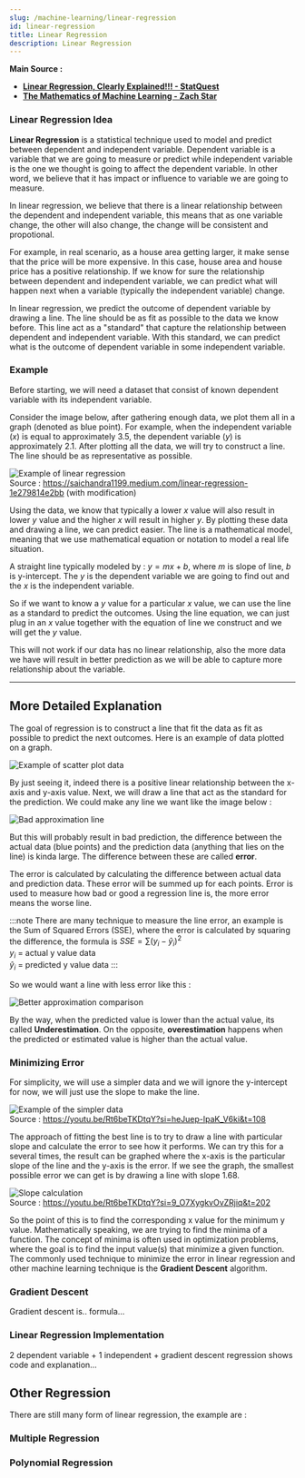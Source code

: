 ```yaml
---
slug: /machine-learning/linear-regression
id: linear-regression
title: Linear Regression
description: Linear Regression
---
```


**Main Source :**

- **[Linear Regression, Clearly Explained!!! - StatQuest](https://youtu.be/nk2CQITm_eo?si=spLY7V3w-fqSbVzc)**
- **[The Mathematics of Machine Learning - Zach Star](https://youtu.be/Rt6beTKDtqY?si=2f4Rge2IA_uRCd_1)**

### Linear Regression Idea

**Linear Regression** is a statistical technique used to model and predict between dependent and independent variable. Dependent variable is a variable that we are going to measure or predict while independent variable is the one we thought is going to affect the dependent variable. In other word, we believe that it has impact or influence to variable we are going to measure.

In linear regression, we believe that there is a linear relationship between the dependent and independent variable, this means that as one variable change, the other will also change, the change will be consistent and propotional.

For example, in real scenario, as a house area getting larger, it make sense that the price will be more expensive. In this case, house area and house price has a positive relationship. If we know for sure the relationship between dependent and independent variable, we can predict what will happen next when a variable (typically the independent variable) change.

In linear regression, we predict the outcome of dependent variable by drawing a line. The line should be as fit as possible to the data we know before. This line act as a "standard" that capture the relationship between dependent and independent variable. With this standard, we can predict what is the outcome of dependent variable in some independent variable.

### Example

Before starting, we will need a dataset that consist of known dependent variable with its independent variable.

Consider the image below, after gathering enough data, we plot them all in a graph (denoted as blue point). For example, when the independent variable ($x$) is equal to approximately 3.5, the dependent variable ($y$) is approximately 2.1. After plotting all the data, we will try to construct a line. The line should be as representative as possible.

![Example of linear regression](./linear-regression-example.png)  
Source : https://saichandra1199.medium.com/linear-regression-1e279814e2bb (with modification)

Using the data, we know that typically a lower $x$ value will also result in lower $y$ value and the higher $x$ will result in higher $y$. By plotting these data and drawing a line, we can predict easier. The line is a mathematical model, meaning that we use mathematical equation or notation to model a real life situation.

A straight line typically modeled by : $y = mx + b$, where $m$ is slope of line, $b$ is y-intercept. The $y$ is the dependent variable we are going to find out and the $x$ is the independent variable.

So if we want to know a $y$ value for a particular $x$ value, we can use the line as a standard to predict the outcomes. Using the line equation, we can just plug in an $x$ value together with the equation of line we construct and we will get the $y$ value.

This will not work if our data has no linear relationship, also the more data we have will result in better prediction as we will be able to capture more relationship about the variable.

---

## More Detailed Explanation

The goal of regression is to construct a line that fit the data as fit as possible to predict the next outcomes. Here is an example of data plotted on a graph.

![Example of scatter plot data](./sample-data-plot.png)

By just seeing it, indeed there is a positive linear relationship between the x-axis and y-axis value. Next, we will draw a line that act as the standard for the prediction. We could make any line we want like the image below :

![Bad approximation line](./bad-approximation.png)

But this will probably result in bad prediction, the difference between the actual data (blue points) and the prediction data (anything that lies on the line) is kinda large. The difference between these are called **error**. 

The error is calculated by calculating the difference between actual data and prediction data. These error will be summed up for each points. Error is used to measure how bad or good a regression line is, the more error means the worse line. 

:::note
There are many technique to measure the line error, an example is the Sum of Squared Errors (SSE), where the error is calculated by squaring the difference, the formula is $SSE = \sum(y_i - \hat{y}_i)^2$  
$y_i$ = actual y value data  
$\hat{y}_i$ = predicted y value data
:::

So we would want a line with less error like this :

![Better approximation comparison](./manual-approximation.png)

By the way, when the predicted value is lower than the actual value, its called **Underestimation**. On the opposite, **overestimation** happens when the predicted or estimated value is higher than the actual value.

### Minimizing Error

For simplicity, we will use a simpler data and we will ignore the y-intercept for now, we will just use the slope to make the line.

![Example of the simpler data](./regression-simple-example.png)  
Source : https://youtu.be/Rt6beTKDtqY?si=heJuep-IpaK_V6ki&t=108

The approach of fitting the best line is to try to draw a line with particular slope and calculate the error to see how it performs. We can try this for a several times, the result can be graphed where the x-axis is the particular slope of the line and the y-axis is the error. If we see the graph, the smallest possible error we can get is by drawing a line with slope 1.68.

![Slope calculation](./slope-calculation.png)  
Source : https://youtu.be/Rt6beTKDtqY?si=9_O7XygkvOvZRjiq&t=202

So the point of this is to find the corresponding x value for the minimum y value. Mathematically speaking, we are trying to find the minima of a function. The concept of minima is often used in optimization problems, where the goal is to find the input value(s) that minimize a given function. The commonly used technique to minimize the error in linear regression and other machine learning technique is the **Gradient Descent** algorithm.

### Gradient Descent

Gradient descent is.. formula...

### Linear Regression Implementation

2 dependent variable + 1 independent + gradient descent regression
shows code and explanation...

## Other Regression

There are still many form of linear regression, the example are :

### Multiple Regression

### Polynomial Regression
